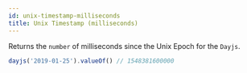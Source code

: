 ```yaml
---
id: unix-timestamp-milliseconds
title: Unix Timestamp (milliseconds) 
---
```


Returns the `number` of milliseconds since the Unix Epoch for the `Dayjs`.

```js
dayjs('2019-01-25').valueOf() // 1548381600000
```

